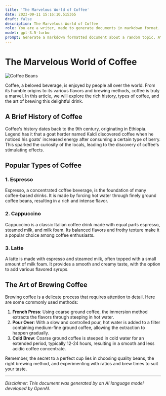 ```yaml
---
title: 'The Marvelous World of Coffee'
date: 2023-09-11 15:16:10.515365
draft: false
description: The Marvelous World of Coffee
role: You are a writer, made to generate documents in markdown format. It is very important that all of the documents you generate are in valid markdown format.
model: gpt-3.5-turbo
prompt: Generate a markdown formatted document about a random topic. At the bottom, include a disclaimer explaining that the document was generated by you. The first line of the document should be the title. Make sure that the entire document is in proper markdown format, using a mix of various tags to make the document visually appealing.
---
```


# The Marvelous World of Coffee

![Coffee Beans](https://example.com/coffee-beans.jpg)

Coffee, a beloved beverage, is enjoyed by people all over the world. From its humble origins to its various flavors and brewing methods, coffee is truly a marvel. In this article, we will explore the rich history, types of coffee, and the art of brewing this delightful drink.

## A Brief History of Coffee

Coffee's history dates back to the 9th century, originating in Ethiopia. Legend has it that a goat herder named Kaldi discovered coffee when he noticed his goats' increased energy after consuming a certain type of berry. This sparked the curiosity of the locals, leading to the discovery of coffee's stimulating effects.

## Popular Types of Coffee

### 1. Espresso

Espresso, a concentrated coffee beverage, is the foundation of many coffee-based drinks. It is made by forcing hot water through finely ground coffee beans, resulting in a rich and intense flavor.

### 2. Cappuccino

Cappuccino is a classic Italian coffee drink made with equal parts espresso, steamed milk, and milk foam. Its balanced flavors and frothy texture make it a popular choice among coffee enthusiasts.

### 3. Latte

A latte is made with espresso and steamed milk, often topped with a small amount of milk foam. It provides a smooth and creamy taste, with the option to add various flavored syrups.

## The Art of Brewing Coffee

Brewing coffee is a delicate process that requires attention to detail. Here are some commonly used methods:

1. **French Press**: Using coarse ground coffee, the immersion method extracts the flavors through steeping in hot water.
2. **Pour Over**: With a slow and controlled pour, hot water is added to a filter containing medium-fine ground coffee, allowing the extraction to happen gradually.
3. **Cold Brew**: Coarse ground coffee is steeped in cold water for an extended period, typically 12-24 hours, resulting in a smooth and less acidic coffee concentrate.

Remember, the secret to a perfect cup lies in choosing quality beans, the right brewing method, and experimenting with ratios and brew times to suit your taste.

---

*Disclaimer: This document was generated by an AI language model developed by OpenAI.*